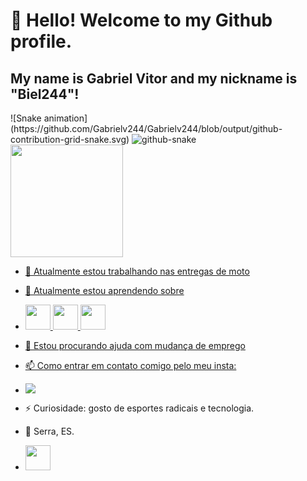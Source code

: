 # 👋 Hello! Welcome to my Github profile.
## My name is Gabriel Vitor and my nickname is "Biel244"!
<div>
 ![Snake animation](https://github.com/Gabrielv244/Gabrielv244/blob/output/github-contribution-grid-snake.svg)

   <picture>
  <source media="(prefers-color-scheme: dark)" srcset="github-snake-dark.svg" />
  <source media="(prefers-color-scheme: light)" srcset="github-snake.svg" />
  <img alt="github-snake" src="github-snake.svg" />
</picture>

</div>

<div>
<a href="[https://github.com/gabrielv244](https://github-readme-stats.vercel.app/api?username=anuraghazra&show_icons=true&theme=transparent)">
<img loading="lazy" height="180em" src="https://github-readme-stats.vercel.app/api?username=Gabrielv244&show_icons=true&theme=blue-green&include_all_commits=true&count_private=true"/>
</div>

- 🔭 Atualmente estou trabalhando nas entregas de moto
- 🌱 Atualmente estou aprendendo sobre
-  <img src="https://cdn.jsdelivr.net/gh/devicons/devicon/icons/html5/html5-original-wordmark.svg"  width="40" height="40" /> <img src="https://cdn.jsdelivr.net/gh/devicons/devicon/icons/css3/css3-original-wordmark.svg" width="40" height="40" /> 
            <img src="https://cdn.jsdelivr.net/gh/devicons/devicon/icons/javascript/javascript-original.svg" width="40" height="40" />
- 🤔 Estou procurando ajuda com mudança de emprego
- 📫 Como entrar em contato comigo pelo meu insta:
- <a href="https://instagram.com/gabriel_v160" target="_blank"><img loading="lazy" src="https://img.shields.io/badge/-Instagram-%23E4405F?style=for-the-badge&logo=instagram&logoColor=white" target="_blank"></a>
- ⚡ Curiosidade: gosto de esportes radicais e tecnologia.
- 📍 Serra, ES.

- <img src="https://cdn.jsdelivr.net/gh/devicons/devicon/icons/devicon/devicon-line.svg" width="40" height="40" />
